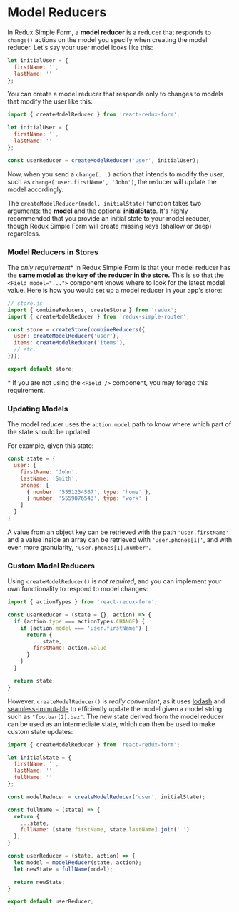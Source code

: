 # Model Reducers

In Redux Simple Form, a **model reducer** is a reducer that responds to `change()` actions on the model you specify when creating the model reducer. Let's say your user model looks like this:

```js
let initialUser = {
  firstName: '',
  lastName: ''
};
```

You can create a model reducer that responds only to changes to models that modify the user like this:

```js
import { createModelReducer } from 'react-redux-form';

let initialUser = {
  firstName: '',
  lastName: ''
};

const userReducer = createModelReducer('user', initialUser);
```

Now, when you send a `change(...)` action that intends to modify the user, such as `change('user.firstName', 'John')`, the reducer will update the model accordingly.

The `createModelReducer(model, initialState)` function takes two arguments: the **model** and the optional **initialState**. It's highly recommended that you provide an initial state to your model reducer, though Redux Simple Form will create missing keys (shallow or deep) regardless.

### Model Reducers in Stores

The _only requirement_\* in Redux Simple Form is that your model reducer has the **same model as the key of the reducer in the store.** This is so that the `<Field model="...">` component knows where to look for the latest model value. Here is how you would set up a model reducer in your app's store:

```js
// store.js
import { combineReducers, createStore } from 'redux';
import { createModelReducer } from 'redux-simple-router';

const store = createStore(combineReducers({
  user: createModelReducer('user'),
  items: createModelReducer('items'),
  // etc.
}));

export default store;
```

\* If you are not using the `<Field />` component, you may forego this requirement.

### Updating Models

The model reducer uses the `action.model` path to know where which part of the state should be updated.

For example, given this state:

```js
const state = {
  user: {  
    firstName: 'John',
    lastName: 'Smith',
    phones: [
      { number: '5551234567', type: 'home' },
      { number: '5559876543', type: 'work' }
    ]
  }
}
```

A value from an object key can be retrieved with the path `'user.firstName'` and a value inside an array can be retrieved with `'user.phones[1]'`, and with even more granularity, `'user.phones[1].number'`.

### Custom Model Reducers

Using `createModelReducer()` is *not required*, and you can implement your own functionality to respond to model changes:

```js
import { actionTypes } from 'react-redux-form';

const userReducer = (state = {}, action) => {
  if (action.type === actionTypes.CHANGE) {
    if (action.model === 'user.firstName') {
      return {
        ...state,
        firstName: action.value
      }
    }
  }

  return state;
}
```

However, `createModelReducer()` is _really convenient_, as it uses [lodash](http://lodash.com/docs) and [seamless-immutable](http://github.com/rfeldman/seamless-immutable) to efficiently update the model given a model string such as `"foo.bar[2].baz"`. The new state derived from the model reducer can be used as an intermediate state, which can then be used to make custom state updates:

```js
import { createModelReducer } from 'react-redux-form';

let initialState = {
  firstName: '',
  lastName: '',
  fullName: ''
};

const modelReducer = createModelReducer('user', initialState);

const fullName = (state) => {
  return {
    ...state,
    fullName: [state.firstName, state.lastName].join(' ')
  };
}

const userReducer = (state, action) => {
  let model = modelReducer(state, action);
  let newState = fullName(model);

  return newState;
}

export default userReducer;
```